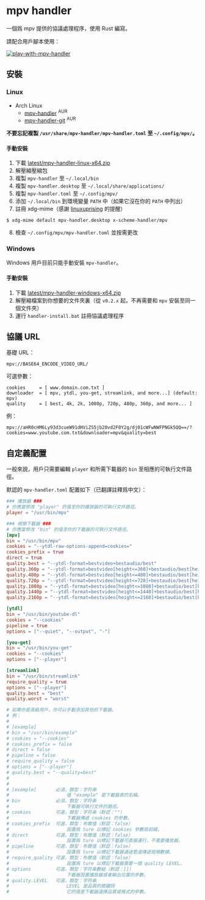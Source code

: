 # mpv handler

一個爲 mpv 提供的協議處理程序，使用 Rust 編寫。

請配合用戶腳本使用：

[![play-with-mpv-handler][play-with-mpv-badges]][play-with-mpv-greasyfork]

## 安裝

### Linux

- Arch Linux
  - [mpv-handler][mpv-handler-download-aur] <sup>AUR</sup>
  - [mpv-handler-git][mpv-handler-download-aur-git] <sup>AUR</sup>

**不要忘記複製 `/usr/share/mpv-handler/mpv-handler.toml` 至 `~/.config/mpv/`。**

#### 手動安裝

1. 下載 [latest/mpv-handler-linux-x64.zip][mpv-handler-download-linux]
2. 解壓縮壓縮包
3. 複製 `mpv-handler` 至 `~/.local/bin`
4. 複製 `mpv-handler.desktop` 至 `~/.local/share/applications/`
5. 複製 `mpv-handler.toml` 至 `~/.config/mpv/`
6. 添加 `~/.local/bin` 到環境變量 `PATH` 中（如果它沒在你的 `PATH` 中列出）
7. 註冊 xdg-mime（感謝 [linuxuprising][linuxuprising] 的提醒）

```
$ xdg-mime default mpv-handler.desktop x-scheme-handler/mpv
```

8. 檢查 `~/.config/mpv/mpv-handler.toml` 並按需更改

### Windows

Windows 用戶目前只能手動安裝 `mpv-handler`。

#### 手動安裝

1. 下載 [latest/mpv-handler-windows-x64.zip][mpv-handler-download-windows]
2. 解壓縮檔案到你想要的文件夾裏（從 `v0.2.x` 起，不再需要和 `mpv` 安裝至同一個文件夾）
3. 運行 `handler-install.bat` 註冊協議處理程序

[mpv-handler-download-aur]: https://aur.archlinux.org/packages/mpv-handler/
[mpv-handler-download-aur-git]: https://aur.archlinux.org/packages/mpv-handler-git/
[mpv-handler-download-linux]: https://github.com/akiirui/mpv-handler/releases/latest/download/mpv-handler-linux-x64.zip
[mpv-handler-download-windows]: https://github.com/akiirui/mpv-handler/releases/latest/download/mpv-handler-windows-x64.zip
[play-with-mpv-badges]: https://img.shields.io/badge/dynamic/json?style=for-the-badge&label=play-with-mpv&prefix=v&query=version&url=https%3A%2F%2Fgreasyfork.org%2Fscripts%2F416271.json
[play-with-mpv-greasyfork]: https://greasyfork.org/scripts/416271-play-with-mpv
[play-with-mpv-github]: https://github.com/akiirui/userscript/tree/main/play-with-mpv-handler
[linuxuprising]: https://www.linuxuprising.com/2021/07/open-youtube-and-more-videos-from-your.html

## 協議 URL

基礎 URL：

```
mpv://BASE64_ENCODE_VIDEO_URL/
```

可選參數：

```
cookies     = [ www.domain.com.txt ]
downloader  = [ mpv, ytdl, you-get, streamlink, and more...] (default: mpv)
quality     = [ best, 4k, 2k, 1080p, 720p, 480p, 360p, and more... ]
```

例：

```
mpv://aHR0cHM6Ly93d3cueW91dHViZS5jb20vd2F0Y2g/dj01cWFwNWFPNGk5QQ==/?cookies=www.youtube.com.txt&downloader=mpv&quality=best
```

## 自定義配置

一般來說，用戶只需要編輯 `player` 和所需下載器的 `bin` 至相應的可執行文件路徑。

默認的 `mpv-handler.toml` 配置如下（已翻譯註釋爲中文）：

```toml
### 播放器 ###
# 你應當修改 "player" 的值至你的播放器的可執行文件路徑。
player = "/usr/bin/mpv"

### 視頻下載器 ###
# 你應當修改 "bin" 的值至你的下載器的可執行文件路徑。
[mpv]
bin = "/usr/bin/mpv"
cookies = "--ytdl-raw-options-append=cookies="
cookies_prefix = true
direct = true
quality.best = "--ytdl-format=bestvideo+bestaudio/best"
quality.360p = "--ytdl-format=bestvideo[height<=360]+bestaudio/best[height<=360]/best"
quality.480p = "--ytdl-format=bestvideo[height<=480]+bestaudio/best[height<=480]/best"
quality.720p = "--ytdl-format=bestvideo[height<=720]+bestaudio/best[height<=720]/best"
quality.1080p = "--ytdl-format=bestvideo[height<=1080]+bestaudio/best[height<=1080]/best"
quality.1440p = "--ytdl-format=bestvideo[height<=1440]+bestaudio/best[height<=1440]/best"
quality.2160p = "--ytdl-format=bestvideo[height<=2160]+bestaudio/best[height<=2160]/best"

[ytdl]
bin = "/usr/bin/youtube-dl"
cookies = "--cookies"
pipeline = true
options = ["--quiet", "--output", "-"]

[you-get]
bin = "/usr/bin/you-get"
cookies = "--cookies"
options = ["--player"]

[streamlink]
bin = "/usr/bin/streamlink"
require_quality = true
options = ["--player"]
quality.best = "best"
quality.worst = "worst"

# 如果你是高級用戶，你可以手動添加其他的下載器。
# 例：
#
# [example]
# bin = "/usr/bin/example"
# cookies = "--cookies"
# cookies_prefix = false
# direct = false
# pipeline = false
# require_quality = false
# options = ["--player"]
# quality.best = "--quality=best"
#
#
# [example]       必須，類型：字符串
#                     值 "example" 是下載器表的名稱。
# bin             必須，類型：字符串
#                     下載器可執行文件的路徑。
# cookies         可選，類型：字符串（默認：""）
#                     下載器傳遞 cookies 的參數。
# cookies_prefix  可選，類型：布爾值（默認：false）
#                     設置爲 ture 以標記 cookies 參數爲前綴。
# direct          可選，類型：布爾值（默認：false）
#                     設置爲 ture 以標記下載器可直接運行，不需要播放器。
# pipeline        可選，類型：布爾值（默認：false）
#                     設置爲 ture 以標記下載器通過管道傳遞視頻數據。
# require_quality 可選，類型：布爾值（默認：false）
#                     設置爲 ture 以標記下載器需要一個 quality LEVEL。
# options         可選，類型：字符串數組（默認：[]）
#                     下載器設置播放器或者輸出位置的參數。
# quality.LEVEL   可選，類型：字符串
#                     LEVEL 是品質的關鍵詞
#                     它的值是下載器選擇品質或格式的參數。
```

